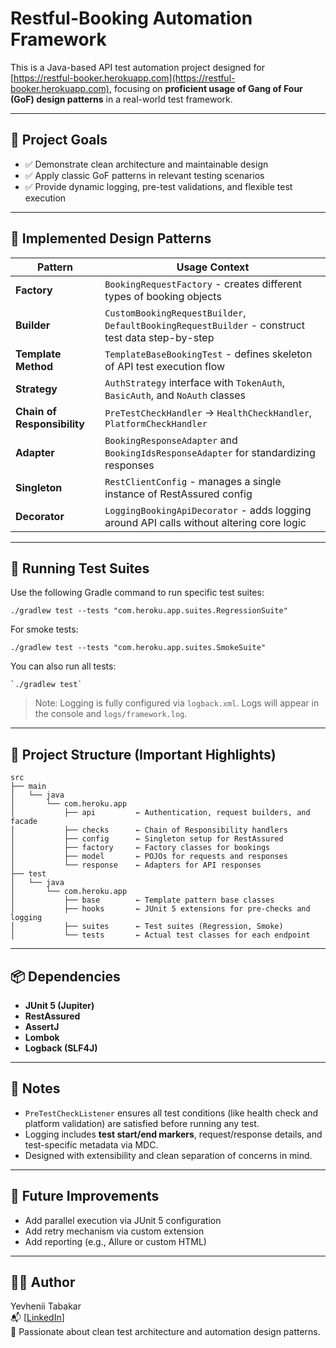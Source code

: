 # Restful-Booking Automation Framework

This is a Java-based API test automation project designed for [https://restful-booker.herokuapp.com](https://restful-booker.herokuapp.com), focusing on **proficient usage of Gang of Four (GoF) design patterns** in a real-world test framework.

---

## 🎯 Project Goals

- ✅ Demonstrate clean architecture and maintainable design
- ✅ Apply classic GoF patterns in relevant testing scenarios
- ✅ Provide dynamic logging, pre-test validations, and flexible test execution

---
## 🧠 Implemented Design Patterns

| Pattern                 | Usage Context                                                                 |
|-------------------------|-------------------------------------------------------------------------------|
| **Factory**             | `BookingRequestFactory` - creates different types of booking objects         |
| **Builder**             | `CustomBookingRequestBuilder`, `DefaultBookingRequestBuilder` - construct test data step-by-step |
| **Template Method**     | `TemplateBaseBookingTest` - defines skeleton of API test execution flow      |
| **Strategy**            | `AuthStrategy` interface with `TokenAuth`, `BasicAuth`, and `NoAuth` classes |
| **Chain of Responsibility** | `PreTestCheckHandler` → `HealthCheckHandler`, `PlatformCheckHandler`         |
| **Adapter**             | `BookingResponseAdapter` and `BookingIdsResponseAdapter` for standardizing responses |
| **Singleton**           | `RestClientConfig` - manages a single instance of RestAssured config         |
| **Decorator**           | `LoggingBookingApiDecorator` - adds logging around API calls without altering core logic |

---

## 🚀 Running Test Suites

Use the following Gradle command to run specific test suites:

```
./gradlew test --tests "com.heroku.app.suites.RegressionSuite"
```

For smoke tests:
```
./gradlew test --tests "com.heroku.app.suites.SmokeSuite"
```

You can also run all tests:
```
`./gradlew test`
```

> Note: Logging is fully configured via `logback.xml`. Logs will appear in the console and `logs/framework.log`.

---

## 📁 Project Structure (Important Highlights)
```
src
├── main
│   └── java
│       └── com.heroku.app
│           ├── api         ← Authentication, request builders, and facade
│           ├── checks      ← Chain of Responsibility handlers
│           ├── config      ← Singleton setup for RestAssured
│           ├── factory     ← Factory classes for bookings
│           ├── model       ← POJOs for requests and responses
│           └── response    ← Adapters for API responses
├── test
│   └── java
│       └── com.heroku.app
│           ├── base        ← Template pattern base classes
│           ├── hooks       ← JUnit 5 extensions for pre-checks and logging
│           ├── suites      ← Test suites (Regression, Smoke)
│           └── tests       ← Actual test classes for each endpoint
```

---

## 📦 Dependencies

- **JUnit 5 (Jupiter)**
- **RestAssured**
- **AssertJ**
- **Lombok**
- **Logback (SLF4J)**

---

## 📝 Notes

- `PreTestCheckListener` ensures all test conditions (like health check and platform validation) are satisfied before running any test.
- Logging includes **test start/end markers**, request/response details, and test-specific metadata via MDC.
- Designed with extensibility and clean separation of concerns in mind.

---

## 📌 Future Improvements

- Add parallel execution via JUnit 5 configuration  
- Add retry mechanism via custom extension  
- Add reporting (e.g., Allure or custom HTML)

---
## 👨‍💻 Author
Yevhenii Tabakar  
📬 [[LinkedIn](www.linkedin.com/in/yevhenii-tabakar-485329204)]  
🧪 Passionate about clean test architecture and automation design patterns.
